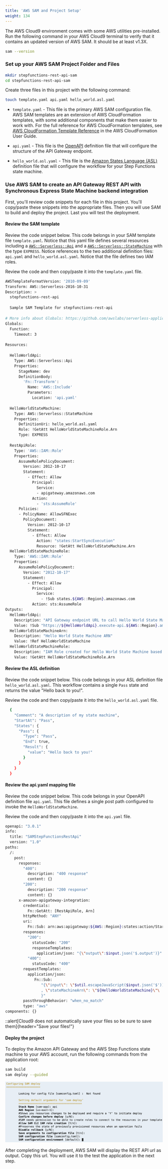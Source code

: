 ```yaml
---
title: 'AWS SAM and Project Setup'
weight: 134
---
```


The AWS Cloud9 environment comes with some AWS utilities pre-installed. Run the following command in your AWS Cloud9 terminal to verify that it contains an updated version of AWS SAM. It should be at least v1.3X.

```bash
sam --version
```

### Set up your AWS SAM Project Folder and Files
```bash
mkdir stepfunctions-rest-api-sam
cd stepfunctions-rest-api-sam
```

Create three files in this project with the following command:

```bash
touch template.yaml api.yaml hello_world.asl.yaml
```

- `template.yaml` - This file is the primary AWS SAM configuration file. AWS SAM templates are an extension of AWS CloudFormation templates, with some additional components that make them easier to work with. For the full reference for AWS CloudFormation templates, see [AWS CloudFormation Template Reference](https://docs.aws.amazon.com/AWSCloudFormation/latest/UserGuide/template-reference.html) in the AWS CloudFormation User Guide.

- `api.yaml` - This file is the [OpenAPI](https://github.com/OAI/OpenAPI-Specification/blob/main/versions/3.0.1.md) definition file that will configure the structure of the API Gateway endpoint. 

- `hello_world.asl.yaml` - This file is the [Amazon States Language (ASL)](https://docs.aws.amazon.com/step-functions/latest/dg/concepts-amazon-states-language.html) definition file that will configure the workflow for your Step Functions state machine.


### Use AWS SAM to create an API Gateway REST API with Synchronous Express State Machine backend integration

First, you'll review code snippets for each file in this project. You'll copy/paste these snippets into the appropriate files. Then you will use SAM to build and deploy the project. Last you will test the deployment.

#### Review the SAM template

Review the code snippet below. This code belongs in your SAM template file `template.yaml`. Notice that this yaml file defines several resources including a [`AWS::Serverless::Api`](https://docs.aws.amazon.com/serverless-application-model/latest/developerguide/sam-resource-api.html) and a [`AWS::Serverless::StateMachine`](https://docs.aws.amazon.com/serverless-application-model/latest/developerguide/sam-resource-statemachine.html) with the type `EXPRESS`. Notice references to the two additional definition files: `api.yaml` and `hello_world.asl.yaml`. Notice that the file defines two IAM roles.

Review the code and then copy/paste it into the `template.yaml` file.

```bash
AWSTemplateFormatVersion: '2010-09-09'
Transform: AWS::Serverless-2016-10-31
Description: >
  stepfunctions-rest-api

  Sample SAM Template for stepfunctions-rest-api

# More info about Globals: https://github.com/awslabs/serverless-application-model/blob/master/docs/globals.rst
Globals:
  Function:
    Timeout: 3

Resources:

  HelloWorldApi:
    Type: AWS::Serverless::Api
    Properties:
      StageName: dev
      DefinitionBody:
        'Fn::Transform':
          Name: 'AWS::Include'
          Parameters:
            Location: 'api.yaml'

  HelloWorldStateMachine:
    Type: AWS::Serverless::StateMachine
    Properties:
      DefinitionUri: hello_world.asl.yaml
      Role: !GetAtt HelloWorldStateMachineRole.Arn
      Type: EXPRESS

  RestApiRole:
    Type: 'AWS::IAM::Role'
    Properties:
      AssumeRolePolicyDocument:
        Version: 2012-10-17
        Statement:
          - Effect: Allow
            Principal:
              Service:
              - apigateway.amazonaws.com
            Action:
              - 'sts:AssumeRole'
      Policies:
      - PolicyName: AllowSFNExec
        PolicyDocument:
          Version: 2012-10-17
          Statement:
            - Effect: Allow
              Action: "states:StartSyncExecution"
              Resource: !GetAtt HelloWorldStateMachine.Arn
  HelloWorldStateMachineRole:
    Type: 'AWS::IAM::Role'
    Properties:
      AssumeRolePolicyDocument:
        Version: "2012-10-17"
        Statement:
          - Effect: Allow
            Principal:
              Service:
                - !Sub states.${AWS::Region}.amazonaws.com
            Action: sts:AssumeRole
Outputs:
  HelloWorldApi:
    Description: "API Gateway endpoint URL to call Hello World State Machine"
    Value: !Sub "https://${HelloWorldApi}.execute-api.${AWS::Region}.amazonaws.com/dev/"
  HelloWorldStateMachineArn:
    Description: "Hello World State Machine ARN"
    Value: !Ref HelloWorldStateMachine
  HelloWorldStateMachineRole:
    Description: "IAM Role created for Hello World State Machine based on the specified SAM Policy Templates"
    Value: !GetAtt HelloWorldStateMachineRole.Arn
```

#### Review the ASL definition

Review the code snippet below. This code belongs in your ASL definition file `hello_world.asl.yaml`. This workflow contains a single `Pass` state and returns the value "Hello back to you!".

Review the code and then copy/paste it into the `hello_world.asl.yaml` file.

```bash
  {
    "Comment": "A description of my state machine",
    "StartAt": "Pass",
    "States": {
      "Pass": {
        "Type": "Pass",
        "End": true,
        "Result": {
          "value": "Hello back to you!"
        }
      }
    }
  }
```

#### Review the api.yaml mapping file

Review the code snippet below. This code belongs in your OpenAPI definition file `api.yaml`. This file defines a single post path configured to invoke the `HelloWorldStateMachine`.

Review the code and then copy/paste it into the `api.yaml` file.

```bash
openapi: "3.0.1"
info:
  title: "SAMStepFunctionsRestApi"
  version: "1.0"
paths:
  /:
    post:
      responses:
        "400":
          description: "400 response"
          content: {}
        "200":
          description: "200 response"
          content: {}
      x-amazon-apigateway-integration:
        credentials: 
          Fn::GetAtt: [RestApiRole, Arn]
        httpMethod: "ANY"
        uri: 
          Fn::Sub: arn:aws:apigateway:${AWS::Region}:states:action/StartSyncExecution
        responses:
          "200":
            statusCode: "200"
            responseTemplates:
              application/json: "{\"output\":$input.json('$.output')}"
          "400":
            statusCode: "400"
        requestTemplates:
          application/json: 
             Fn::Sub:
                "{\"input\": \"$util.escapeJavaScript($input.json('$'))\"\
                , \"stateMachineArn\": \"${HelloWorldStateMachine}\"\
                }"
        passthroughBehavior: "when_no_match"
        type: "aws"
components: {}
```

::alert[Cloud9 does not automatically save your files so be sure to save them]{header="Save your files!"}

#### Deploy the project

To deploy the Amazon API Gateway and the AWS Step Functions state machine to your AWS account, run the following commands from the application root:

```bash
sam build
sam deploy --guided
```
![AWS SAM deploy](/static/img/module-11/sam-deploy.png)

After completing the deployment, AWS SAM will display the REST API url as output. Copy this url. You will use it to the test the application in the next step.